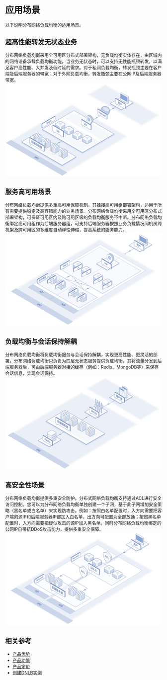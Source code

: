 # 应用场景

以下说明分布网络负载均衡的适用场景。

## 超高性能转发无状态业务
分布网络负载均衡采用全可用区分布式部署架构，无负载均衡实体存在，由区域内的网络设备承载负载均衡功能。当业务无状态时，可以支持无性能瓶颈转发，以满足客户高性能、大并发及低时延的需求。对于私网负载均衡，转发瓶颈主要在客户端及后端服务器的带宽；对于外网负载均衡，转发瓶颈主要在公网IP及后端服务器带宽。
![超高性能，无性能转发瓶颈](../../../../image/Networking/DNLB/DNLB-003.png)

## 服务高可用场景
分布网络负载均衡提供多重高可用保障机制，其挂接高可用组部署架构，适用于所有需要提供稳定及高容错能力的业务场景。分布网络负载均衡采用全可用区分布式部署架构，可保证可用区内及跨可用区级的负载均衡服务不中断。分布网络负载均衡绑定高可用组作为后端服务器组，可支持后端服务器按照业务负载情况同机房跨机架及跨可用区的多维度自动弹性伸缩，提高系统的服务能力。
![高可用业务场景](../../../../image/Networking/DNLB/DNLB-004.png)
## 负载均衡与会话保持解耦
分布网络负载均衡将负载均衡服务与会话保持解耦，实现更高性能、更灵活的部署。分布网络负载均衡只负责为四层无状态服务提供负载均衡，其将流量分发到后端服务器后，可由后端服务器对接的缓存（例如：Redis、MongoDB等）来保存会话信息，实现会话保持。
![负载均衡与会话保持解耦](../../../../image/Networking/DNLB/DNLB-005.png)
## 高安全性场景
分布网络负载均衡提供多重安全防护。分布式网络负载均衡支持通过ACL进行安全访问控制。您可以为分布网络负载均衡单独创建一个子网，基于此子网增加安全策略（黑名单或白名单）来实现防攻击。例如：按照白名单配置时，入方向需要把客户端的源IP和后端服务器IP都加入白名单，出方向可配置为全部放通；按照黑名单配置时，入方向需要把疑似攻击的源IP加入黑名单。同时分布网络负载均衡绑定的公网IP自带抗DDoS攻击能力，提供多重安全保障。
![高安全场景](../../../../image/Networking/DNLB/DNLB-006.png)
## 相关参考
- [产品优势](../Introduction/Benefits.md)
- [产品功能](../Introduction/Features.md)
- [产品定价](../Pricing/Billing-Overview.md)
- [创建DNLB实例](../Operation-Guide/Create-DNLB-Instance.md)

